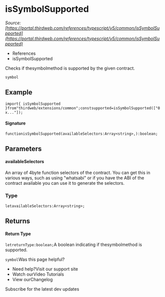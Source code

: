 # isSymbolSupported

*Source: [https://portal.thirdweb.com/references/typescript/v5/common/isSymbolSupported](https://portal.thirdweb.com/references/typescript/v5/common/isSymbolSupported)*

* References
* isSymbolSupported

Checks if thesymbolmethod is supported by the given contract.

`symbol`
## Example

`import{ isSymbolSupported }from"thirdweb/extensions/common";constsupported=isSymbolSupported(["0x..."]);`
#### Signature

`functionisSymbolSupported(availableSelectors:Array<string>,):boolean;`
## Parameters

#### availableSelectors

An array of 4byte function selectors of the contract. You can get this in various ways, such as using "whatsabi" or if you have the ABI of the contract available you can use it to generate the selectors.

### Type

`letavailableSelectors:Array<string>;`
## Returns

#### Return Type

`letreturnType:boolean;`A boolean indicating if thesymbolmethod is supported.

`symbol`Was this page helpful?

* Need help?Visit our support site
* Watch ourVideo Tutorials
* View ourChangelog

Subscribe for the latest dev updates

